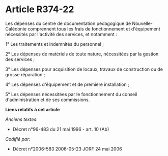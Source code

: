 # Article R374-22

Les dépenses du centre de documentation pédagogique de Nouvelle-Calédonie comprennent tous les frais de fonctionnement et
d'équipement nécessités par l'activité des services, et notamment :

1° Les traitements et indemnités du personnel ;

2° Les dépenses de matériels de toute nature, nécessitées par la gestion des services ;

3° Les dépenses pour acquisition de locaux, travaux de construction ou de grosse réparation ;

4° Les dépenses d'équipement et de première installation ;

5° Les dépenses nécessitées par le fonctionnement du conseil d'administration et de ses commissions.

**Liens relatifs à cet article**

_Anciens textes_:

  - Décret n°96-483 du 21 mai 1996 - art. 10 (Ab)

_Codifié par_:

  - Décret n°2006-583 2006-05-23 JORF 24 mai 2006
